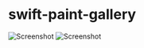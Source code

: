 # swift-paint-gallery

![Screenshot](https://raw.github.com/seijuroseta/swift-paint-gallery/master/task.png)
![Screenshot](https://raw.github.com/seijuroseta/swift-paint-gallery/master/xAN-Qzy_Sbw.jpeg)
